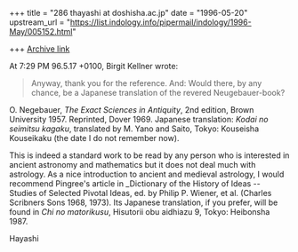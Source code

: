 +++
title = "286 thayashi at doshisha.ac.jp"
date = "1996-05-20"
upstream_url = "https://list.indology.info/pipermail/indology/1996-May/005152.html"

+++
[Archive link](https://list.indology.info/pipermail/indology/1996-May/005152.html)

At  7:29 PM 96.5.17 +0100, Birgit Kellner wrote:
>Anyway, thank you for the reference. And: Would there, by any chance, be a
>Japanese translation of the revered Neugebauer-book? 

O. Negebauer, _The Exact Sciences in Antiquity_, 2nd edition, Brown
University 1957.  Reprinted, Dover 1969.  Japanese translation: _Kodai no
seimitsu kagaku_, translated by M. Yano and Saito, Tokyo: Kouseisha
Kouseikaku (the date I do not remember now).  

This is indeed a standard work to be read by any person who is interested
in ancient astronomy and mathematics but it does not deal much with
astrology.  As a nice introduction to ancient and medieval astrology, I
would recommend Pingree's article in _Dictionary of the History of Ideas --
Studies of Selected Pivotal Ideas, ed. by Philip P. Wiener, et al. (Charles
Scribners Sons 1968, 1973).  Its Japanese translation, if you prefer, will
be found in _Chi no matorikusu_, Hisutorii obu aidhiazu 9, Tokyo: Heibonsha
1987.

Hayashi





